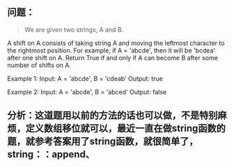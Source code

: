 ## 问题：
> We are given two strings, A and B.

A shift on A consists of taking string A and moving the leftmost character to the rightmost position. For example, if A = 'abcde', then it will be 'bcdea' after one shift on A. Return True if and only if A can become B after some number of shifts on A.

Example 1:
Input: A = 'abcde', B = 'cdeab'
Output: true

Example 2:
Input: A = 'abcde', B = 'abced'
Output: false
## 分析：这道题用以前的方法的话也可以做，不是特别麻烦，定义数组移位就可以，最近一直在做string函数的题，就参考答案用了string函数，就很简单了，string：：append、
